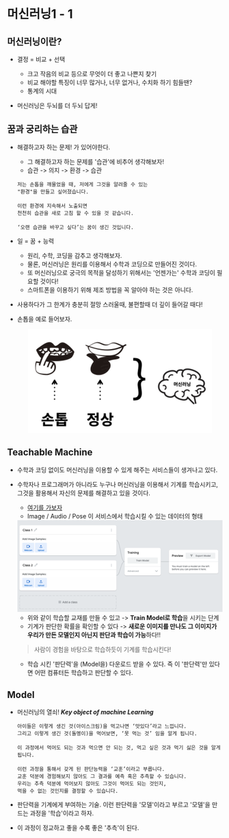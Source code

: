 # 머신러닝1 - 1

## 머신러닝이란? 
- 결정 = 비교 + 선택
    - 크고 작음의 비교 등으로 무엇이 더 좋고 나쁜지 찾기 
    - 비교 해야할 특징이 너무 많거나, 너무 없거나, 수치화 하기 힘들땐?
    - 통계의 시대    

- 머신러닝은 두뇌를 더 두뇌 답게!

## 꿈과 궁리하는 습관
- 해결하고자 하는 문제! 가 있어야한다.
    - 그 해결하고자 하는 문제를 '습관'에 비추어 생각해보자!
    - 습관 -> 의지 -> 환경 -> 습관
    ```
    저는 손톱을 깨물었을 때, 저에게 그것을 알려줄 수 있는
    "환경"을 만들고 싶어졌습니다.

    이런 환경에 지속해서 노출되면
    천천히 습관을 새로 고침 할 수 있을 것 같습니다.

    ‘오랜 습관을 바꾸고 싶다’는 꿈이 생긴 것입니다.
    ```

- 일 = 꿈 + 능력 
    - 원리, 수학, 코딩을 감추고 생각해보자.
    - 물론, 머신러닝은 원리를 이용해서 수학과 코딩으로 만들어진 것이다.
    - 또 머신러닝으로 궁극의 목적을 달성하기 위해서는 '언젠가는' 수학과 코딩이 필요할 것이다!
    - 스마트폰을 이용하기 위해 제조 방법을 꼭 알아야 하는 것은 아니다. 

- 사용하다가 그 한계가 충분히 절망 스러울때, 불편할때 더 깊이 들어갈 때다!

- 손톱을 예로 들어보자. 
    <div align="center">
    <img src="./images/1-image1.png">
    </div>

## Teachable Machine
- 수학과 코딩 없이도 머신러닝을 이용할 수 있게 해주는 서비스들이 생겨나고 있다.

- 수학자나 프로그래머가 아니라도 누구나 머신러닝을 이용해서 기계를 학습시키고, 그것을 활용해서 자신의 문제를 해결하고 있을 것이다. 
    - [여기를 가보자](https://teachablemachine.withgoogle.com/)
    - Image / Audio / Pose 이 서비스에서 학습시킬 수 있는 데이터의 형태
    <div align="center">
    <img src="./images/1-image2.png">
    </div>

    - 위와 같이 학습할 교재를 만들 수 있고 -> **Train Model로 학습**을 시키는 단계
    - 기계가 판단한 확률을 확인할 수 있다 -> **새로운 이미지를 만나도 그 이미지가 우리가 만든 모델인지 아닌지 판단과 학습이 가능**하다!!

    > 사람이 경험을 바탕으로 학습하듯이 기계를 학습시킨다! 

    - 학습 시킨 '판단력'을 (Model을) 다운로드 받을 수 있다. 즉 이 '판단력'만 있다면 어떤 컴퓨터든 학습하고 판단할 수 있다.

## Model
- 머신러닝의 열쇠! ***Key object of machine Learning***

    ```
    아이들은 이렇게 생긴 것(아이스크림)을 먹고나면 ‘맛있다’라고 느낍니다.
    그리고 이렇게 생긴 것(돌멩이)을 먹어보면, ‘못 먹는 것’ 임을 알게 됩니다.

    이 과정에서 먹어도 되는 것과 먹으면 안 되는 것, 먹고 싶은 것과 먹기 싫은 것을 알게 됩니다.

    이런 과정을 통해서 갖게 된 판단능력을 ‘교훈’이라고 부릅니다.
    교훈 덕분에 경험해보지 않아도 그 결과를 예측 혹은 추측할 수 있습니다.
    우리는 추측 덕분에 먹어보지 않아도 그것이 먹어도 되는 것인지, 
    먹을 수 없는 것인지를 결정할 수 있습니다.

    ```

- 판단력을 기계에게 부여하는 기술. 이런 판단력을 '모델'이라고 부르고 '모델'을 만드는 과정을 '학습'이라고 하자.
- 이 과정이 정교하고 좋을 수록 좋은 '추측'이 된다. 